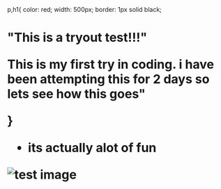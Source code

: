 <!DOCTYPE HTML>
<html>
   <head>
      <meta charset="utf-8">
     <title> This is deifythe's <strong>first</strong> GIT project</title>
   </head>
   <body> 
     p,h1{
       color: red;
       width: 500px;
       border: 1px solid black;
     <h1>"This is a tryout test!!!"
     <p> This is my first try in coding. i have been attempting         this for 2 days so lets see how this goes"
     </p>
     }
     <ul>
        <li> its actually alot of fun</li>
     </ul>
     <img source="https://thumbs.dreamstime.com/z/tv-test-image-card-rainbow-multi-color-bars-geometric-signals-retro-hardware-s-minimal-pop-art-print-suitable-89603635.jpg" ALT= "test image">
    </body>
<html>